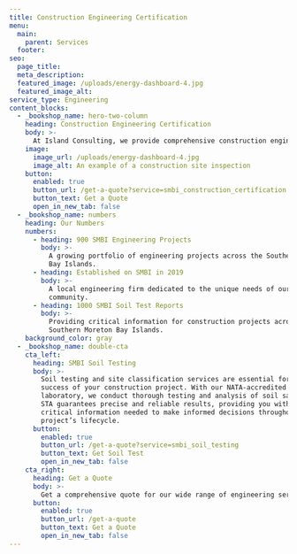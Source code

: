 ```yaml
---
title: Construction Engineering Certification
menu:
  main:
    parent: Services
  footer:
seo:
  page_title:
  meta_description:
  featured_image: /uploads/energy-dashboard-4.jpg
  featured_image_alt:
service_type: Engineering
content_blocks:
  - _bookshop_name: hero-two-column
    heading: Construction Engineering Certification
    body: >-
      At Island Consulting, we provide comprehensive construction engineering certification services, including Frame Inspections, Foundation Inspections, Retaining Wall Inspections, and Post Construction Inspections. Our expert team ensures that your project meets all necessary standards and complies with local regulations. We utilize advanced techniques to accurately assess and certify various aspects of your construction, helping you achieve compliance and optimize your building's safety and quality. Click the "Get a Quote" button to secure our professional certification services for your project.
    image:
      image_url: /uploads/energy-dashboard-4.jpg
      image_alt: An example of a construction site inspection
    button:
      enabled: true
      button_url: /get-a-quote?service=smbi_construction_certification
      button_text: Get a Quote
      open_in_new_tab: false
  - _bookshop_name: numbers
    heading: Our Numbers
    numbers:
      - heading: 900 SMBI Engineering Projects
        body: >-
          A growing portfolio of engineering projects across the Southern Moreton
          Bay Islands.
      - heading: Established on SMBI in 2019
        body: >-
          A local engineering firm dedicated to the unique needs of our island
          community.
      - heading: 1000 SMBI Soil Test Reports
        body: >-
          Providing critical information for construction projects across the
          Southern Moreton Bay Islands.
    background_color: gray
  - _bookshop_name: double-cta
    cta_left:
      heading: SMBI Soil Testing
      body: >-
        Soil testing and site classification services are essential for the
        success of your construction project. With our NATA-accredited
        laboratory, we conduct thorough testing and analysis of soil samples.
        STA guarantees precise and reliable results, providing you with the
        critical information needed to make informed decisions throughout your
        project’s lifecycle.
      button:
        enabled: true
        button_url: /get-a-quote?service=smbi_soil_testing
        button_text: Get Soil Test
        open_in_new_tab: false
    cta_right:
      heading: Get a Quote
      body: >-
        Get a comprehensive quote for our wide range of engineering services. From SMBI Foundation Design to Residential Structural Engineering across Moreton Bay Islands and Redland City. We offer specialized reports, risk assessments, and Construction Management Plans tailored to local council requirements. Contact us for expert solutions customized to your project's unique needs.
      button:
        enabled: true
        button_url: /get-a-quote
        button_text: Get a Quote
        open_in_new_tab: false
---
```

